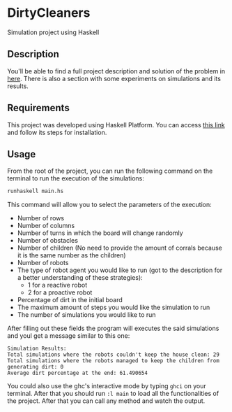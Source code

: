 # DirtyCleaners
Simulation project using Haskell

## Description
You'll be able to find a full project description and solution of the problem in [here](report.md). There is also a section with some experiments on simulations and its results.

## Requirements
This project was developed using Haskell Platform. You can access [this link](https://www.cyberithub.com/how-to-install-haskell-platform-on-ubuntu-20-04-lts/) and follow its steps for installation.

## Usage
From the root of the project, you can run the following command on the terminal to run the execution of the simulations:

```bash
runhaskell main.hs
```

This command will allow you to select the parameters of the execution:
- Number of rows
- Number of columns
- Number of turns in which the board will change randomly
- Number of obstacles
- Number of children (No need to provide the amount of corrals because it is the same number as the children)
- Number of robots
- The type of robot agent you would like to run (got to the description for a better understanding of these strategies):
  - 1 for a reactive robot
  - 2 for a proactive robot
- Percentage of dirt in the initial board
- The maximum amount of steps you would like the simulation to run
- The number of simulations you would like to run

After filling out these fields the program will executes the said simulations and youl get a message similar to this one:
```
Simulation Results:
Total simulations where the robots couldn't keep the house clean: 29
Total simulations where the robots managed to keep the children from generating dirt: 0
Average dirt percentage at the end: 61.490654
```

You could also use the ghc's interactive mode by typing `ghci` on your terminal. After that you should run `:l main` to load all the functionalities of the project. After that you can call any method and watch the output.